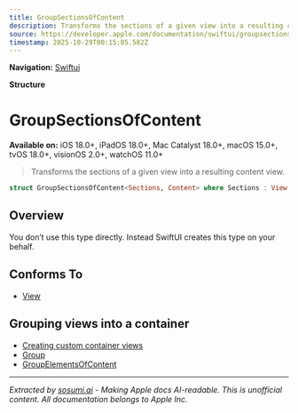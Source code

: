 ```yaml
---
title: GroupSectionsOfContent
description: Transforms the sections of a given view into a resulting content view.
source: https://developer.apple.com/documentation/swiftui/groupsectionsofcontent
timestamp: 2025-10-29T00:15:05.582Z
---
```


**Navigation:** [Swiftui](/documentation/swiftui)

**Structure**

# GroupSectionsOfContent

**Available on:** iOS 18.0+, iPadOS 18.0+, Mac Catalyst 18.0+, macOS 15.0+, tvOS 18.0+, visionOS 2.0+, watchOS 11.0+

> Transforms the sections of a given view into a resulting content view.

```swift
struct GroupSectionsOfContent<Sections, Content> where Sections : View, Content : View
```

## Overview

You don’t use this type directly. Instead SwiftUI creates this type on your behalf.

## Conforms To

- [View](/documentation/swiftui/view)

## Grouping views into a container

- [Creating custom container views](/documentation/swiftui/creating-custom-container-views)
- [Group](/documentation/swiftui/group)
- [GroupElementsOfContent](/documentation/swiftui/groupelementsofcontent)

---

*Extracted by [sosumi.ai](https://sosumi.ai) - Making Apple docs AI-readable.*
*This is unofficial content. All documentation belongs to Apple Inc.*
